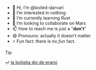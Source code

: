 - 👋 Hi, I’m @boiled-darvari
- 👀 I’m interested in nothing
- 🌱 I’m currently learning Rust
- 💞️ I’m looking to collaborate on Mars
- 📫 How to reach me is just a "**don't**"
- 😄 Pronouns: actually it doesn't matter
- ⚡ Fun fact: there is no _fun_ fact.

>[!TIP]
> 🪔 [la boligita dio de eraroj](https://github.com/boiled-darvari/boiled-darvari/tree/main/log)
<!---
boiled-darvari/boiled-darvari is a ✨ special ✨ repository because its `README.md` (this file) appears on your GitHub profile.
You can click the Preview link to take a look at your changes.
--->
